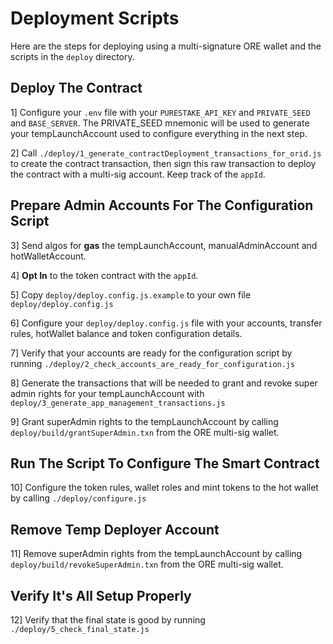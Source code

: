 # Deployment Scripts

Here are the steps for deploying using a multi-signature ORE wallet and the scripts in the `deploy` directory.

## Deploy The Contract
1] Configure your `.env` file with your `PURESTAKE_API_KEY` and `PRIVATE_SEED` and `BASE_SERVER`. The PRIVATE_SEED mnemonic will be used to generate your tempLaunchAccount used to configure everything in the next step.

2] Call `./deploy/1_generate_contractDeployment_transactions_for_orid.js` to create the contract transaction, then sign this raw transaction to deploy the contract with a multi-sig account. Keep track of the `appId`.

## Prepare Admin Accounts For The Configuration Script

3] Send algos for **gas** the tempLaunchAccount, manualAdminAccount and hotWalletAccount.

4] **Opt In** to the token contract with the `appId`.

5] Copy `deploy/deploy.config.js.example` to your own file `deploy/deploy.config.js` 

6] Configure your `deploy/deploy.config.js` file with your accounts, transfer rules, hotWallet balance and token configuration details. 

7] Verify that your accounts are ready for the configuration script by running `./deploy/2_check_accounts_are_ready_for_configuration.js`

8] Generate the transactions that will be needed to grant and revoke super admin rights for your tempLaunchAccount with `deploy/3_generate_app_management_transactions.js`

9] Grant superAdmin rights to the tempLaunchAccount by calling `deploy/build/grantSuperAdmin.txn` from the ORE multi-sig wallet.

## Run The Script To Configure The Smart Contract

10] Configure the token rules, wallet roles and mint tokens to the hot wallet by calling `./deploy/configure.js`

## Remove Temp Deployer Account

11] Remove superAdmin rights from the tempLaunchAccount by calling `deploy/build/revokeSuperAdmin.txn` from the ORE multi-sig wallet.

## Verify It's All Setup Properly

12] Verify that the final state is good by running `./deploy/5_check_final_state.js`